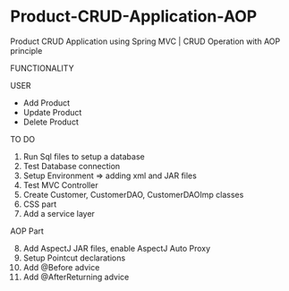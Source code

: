 # Product-CRUD-Application-AOP
Product CRUD Application using Spring MVC | CRUD Operation with AOP principle

FUNCTIONALITY

USER 
* Add Product
* Update Product
* Delete Product

TO DO
1. Run Sql files to setup a database
2. Test Database connection
3. Setup Environment => adding xml and JAR files
4. Test MVC Controller
5. Create Customer, CustomerDAO, CustomerDAOImp classes
6. CSS part
7. Add a service layer

AOP Part

8. Add AspectJ JAR files, enable AspectJ Auto Proxy
9. Setup Pointcut declarations
10. Add @Before advice
11. Add @AfterReturning advice
